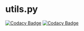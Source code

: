 # utils.py

[![Codacy Badge](https://api.codacy.com/project/badge/Grade/f556da9ffee84567acd5d72f4c107015)](https://app.codacy.com/gh/liblaf/utils.py?utm_source=github.com&utm_medium=referral&utm_content=liblaf/utils.py&utm_campaign=Badge_Grade)
[![Codacy Badge](https://api.codacy.com/project/badge/Grade/31ff8a57bdd34ff6b019005c0720af98)](https://app.codacy.com/gh/liblaf/utils.py?utm_source=github.com&utm_medium=referral&utm_content=liblaf/utils.py&utm_campaign=Badge_Grade)
